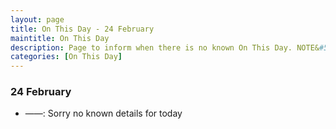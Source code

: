 ```yaml
---
layout: page
title: On This Day - 24 February
maintitle: On This Day
description: Page to inform when there is no known On This Day. NOTE&#58; There may still be comments.
categories: [On This Day]
---
```


### 24 February
* ——: Sorry no known details for today

